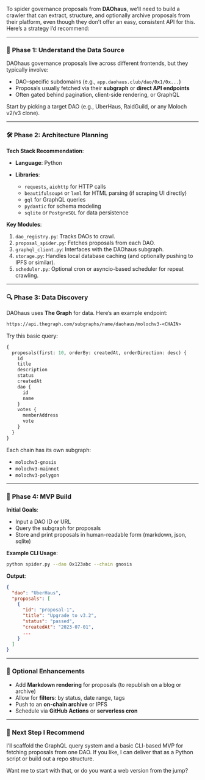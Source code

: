 To spider governance proposals from **DAOhaus**, we’ll need to build a crawler that can extract, structure, and optionally archive proposals from their platform, even though they don’t offer an easy, consistent API for this. Here’s a strategy I’d recommend:

---

### 🧠 **Phase 1: Understand the Data Source**

DAOhaus governance proposals live across different frontends, but they typically involve:

* DAO-specific subdomains (e.g., `app.daohaus.club/dao/0x1/0x...`)
* Proposals usually fetched via their **subgraph** or **direct API endpoints**
* Often gated behind pagination, client-side rendering, or GraphQL

Start by picking a target DAO (e.g., UberHaus, RaidGuild, or any Moloch v2/v3 clone).

---

### 🛠 **Phase 2: Architecture Planning**

**Tech Stack Recommendation**:

* **Language**: Python
* **Libraries**:

  * `requests`, `aiohttp` for HTTP calls
  * `beautifulsoup4` or `lxml` for HTML parsing (if scraping UI directly)
  * `gql` for GraphQL queries
  * `pydantic` for schema modeling
  * `sqlite` or `PostgreSQL` for data persistence

**Key Modules**:

1. `dao_registry.py`: Tracks DAOs to crawl.
2. `proposal_spider.py`: Fetches proposals from each DAO.
3. `graphql_client.py`: Interfaces with the DAOhaus subgraph.
4. `storage.py`: Handles local database caching (and optionally pushing to IPFS or similar).
5. `scheduler.py`: Optional cron or asyncio-based scheduler for repeat crawling.

---

### 🔍 **Phase 3: Data Discovery**

DAOhaus uses **The Graph** for data. Here’s an example endpoint:

```graphql
https://api.thegraph.com/subgraphs/name/daohaus/molochv3-<CHAIN>
```

Try this basic query:

```graphql
{
  proposals(first: 10, orderBy: createdAt, orderDirection: desc) {
    id
    title
    description
    status
    createdAt
    dao {
      id
      name
    }
    votes {
      memberAddress
      vote
    }
  }
}
```

Each chain has its own subgraph:

* `molochv3-gnosis`
* `molochv3-mainnet`
* `molochv3-polygon`

---

### 🧪 **Phase 4: MVP Build**

**Initial Goals**:

* Input a DAO ID or URL
* Query the subgraph for proposals
* Store and print proposals in human-readable form (markdown, json, sqlite)

**Example CLI Usage**:

```bash
python spider.py --dao 0x123abc --chain gnosis
```

**Output**:

```json
{
  "dao": "UberHaus",
  "proposals": [
    {
      "id": "proposal-1",
      "title": "Upgrade to v3.2",
      "status": "passed",
      "createdAt": "2023-07-01",
      ...
    }
  ]
}
```

---

### 🧰 **Optional Enhancements**

* Add **Markdown rendering** for proposals (to republish on a blog or archive)
* Allow for **filters**: by status, date range, tags
* Push to an **on-chain archive** or IPFS
* Schedule via **GitHub Actions** or **serverless cron**

---

### 🧭 Next Step I Recommend

I’ll scaffold the GraphQL query system and a basic CLI-based MVP for fetching proposals from one DAO. If you like, I can deliver that as a Python script or build out a repo structure.

Want me to start with that, or do you want a web version from the jump?
